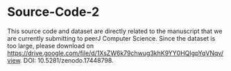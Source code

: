 # Source-Code-2
This source code and dataset are directly related to the manuscript that we are currently submitting to peerJ Computer Science. Since the dataset is too large, please download on https://drive.google.com/file/d/1XsZW6k79chwug3khK9YY0HQIgpYqVNqv/view. DOI: 10.5281/zenodo.17448798.
